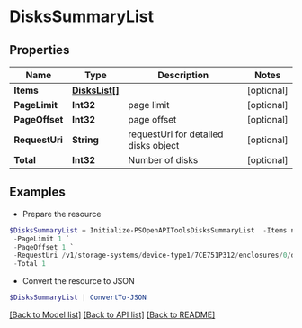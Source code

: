# DisksSummaryList
## Properties

Name | Type | Description | Notes
------------ | ------------- | ------------- | -------------
**Items** | [**DisksList[]**](DisksList.md) |  | [optional] 
**PageLimit** | **Int32** | page limit | [optional] 
**PageOffset** | **Int32** | page offset | [optional] 
**RequestUri** | **String** | requestUri for detailed disks object | [optional] 
**Total** | **Int32** | Number of disks | [optional] 

## Examples

- Prepare the resource
```powershell
$DisksSummaryList = Initialize-PSOpenAPIToolsDisksSummaryList  -Items null `
 -PageLimit 1 `
 -PageOffset 1 `
 -RequestUri /v1/storage-systems/device-type1/7CE751P312/enclosures/0/disks `
 -Total 1
```

- Convert the resource to JSON
```powershell
$DisksSummaryList | ConvertTo-JSON
```

[[Back to Model list]](../README.md#documentation-for-models) [[Back to API list]](../README.md#documentation-for-api-endpoints) [[Back to README]](../README.md)

